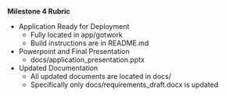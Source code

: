 **Milestone 4 Rubric**
* Application Ready for Deployment
   * Fully located in app/gotwork
   * Build instructions are in README.md
* Powerpoint and Final Presentation
   * docs/application_presentation.pptx
* Updated Documentation
   * All updated documents are located in docs/
   * Specifically only docs/requirements_draft.docx is updated